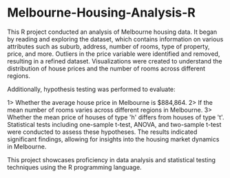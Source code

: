 # Melbourne-Housing-Analysis-R
This R project conducted an analysis of Melbourne housing data. It began by reading and exploring the dataset, which contains information on various attributes such as suburb, address, number of rooms, type of property, price, and more. Outliers in the price variable were identified and removed, resulting in a refined dataset. Visualizations were created to understand the distribution of house prices and the number of rooms across different regions.

Additionally, hypothesis testing was performed to evaluate:

1> Whether the average house price in Melbourne is $884,864.
2> If the mean number of rooms varies across different regions in Melbourne.
3> Whether the mean price of houses of type 'h' differs from houses of type 't'.
Statistical tests including one-sample t-test, ANOVA, and two-sample t-test were conducted to assess these hypotheses. The results indicated significant findings, allowing for insights into the housing market dynamics in Melbourne.

This project showcases proficiency in data analysis and statistical testing techniques using the R programming language.
